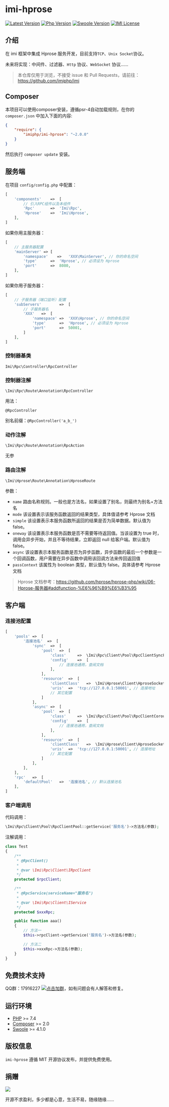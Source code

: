 # imi-hprose

[![Latest Version](https://img.shields.io/packagist/v/imiphp/imi-hprose.svg)](https://packagist.org/packages/imiphp/imi-hprose)
[![Php Version](https://img.shields.io/badge/php-%3E=7.4-brightgreen.svg)](https://secure.php.net/)
[![Swoole Version](https://img.shields.io/badge/swoole-%3E=4.1.0-brightgreen.svg)](https://github.com/swoole/swoole-src)
[![IMI License](https://img.shields.io/github/license/imiphp/imi-hprose.svg)](https://github.com/imiphp/imi-hprose/blob/master/LICENSE)

## 介绍

在 imi 框架中集成 Hprose 服务开发，目前支持`TCP`、`Unix Socket`协议。

未来将实现：中间件、过滤器、`Http` 协议、`WebSocket` 协议……

> 本仓库仅用于浏览，不接受 issue 和 Pull Requests，请前往：<https://github.com/imiphp/imi>

## Composer

本项目可以使用composer安装，遵循psr-4自动加载规则，在你的 `composer.json` 中加入下面的内容:

```json
{
    "require": {
        "imiphp/imi-hprose": "~2.0.0"
    }
}
```

然后执行 `composer update` 安装。

## 服务端

在项目 `config/config.php` 中配置：

```php
[
    'components'    =>  [
        // 引入RPC组件以及本组件
        'Rpc'       =>  'Imi\Rpc',
        'Hprose'    =>  'Imi\Hprose',
    ],
]
```

如果你用主服务器：

```php
[
    // 主服务器配置
    'mainServer' => [
        'namespace'    =>	'XXX\MainServer', // 你的命名空间
		'type'		=>	'Hprose', // 必须设为 Hprose
		'port'		=>	8080,
	],
]
```

如果你用子服务器：

```php
[
    // 子服务器（端口监听）配置
	'subServers'		=>	[
		// 子服务器名
		'XXX'	=>	[
			'namespace'	=>	'XXX\Hprose', // 你的命名空间
			'type'		=>	'Hprose', // 必须设为 Hprose
			'port'		=>	50001,
		]
	],
]
```

### 控制器基类

`Imi\Rpc\Controller\RpcController`

### 控制器注解

`\Imi\Rpc\Route\Annotation\RpcController`

用法：

`@RpcController`

别名前缀：`@RpcController('a_b_')`

### 动作注解

`\Imi\Rpc\Route\Annotation\RpcAction`

无参

### 路由注解

`\Imi\Hprose\Route\Annotation\HproseRoute`

参数：

- `name` 路由名称规则。一般也是方法名，如果设置了别名，则最终为别名+方法名
- `mode` 该设置表示该服务函数返回的结果类型，具体值请参考 Hprose 文档
- `simple` 该设置表示本服务函数所返回的结果是否为简单数据。默认值为 false。
- `oneway` 该设置表示本服务函数是否不需要等待返回值。当该设置为 true 时，调用会异步开始，并且不等待结果，立即返回 null 给客户端。默认值为 false。
- `async` 该设置表示本服务函数是否为异步函数，异步函数的最后一个参数是一个回调函数，用户需要在异步函数中调用该回调方法来传回返回值
- `passContext` 该属性为 boolean 类型，默认值为 false。具体请参考 Hprose 文档

> Hprose 文档参考：https://github.com/hprose/hprose-php/wiki/06-Hprose-服务器#addfunction-%E6%96%B9%E6%B3%95

## 客户端

### 连接池配置

```php
[
	'pools'	=>	[
		'连接池名'	=>	[
			'sync'	=>	[
				'pool'	=>	[
					'class'		=>	\Imi\Rpc\Client\Pool\RpcClientSyncPool::class,
					'config'	=>	[
						// 连接池通用，查阅文档
					],
				],
				'resource'	=>	[
					'clientClass'	=>	\Imi\Hprose\Client\HproseSocketClient::class,
					'uris'	=>	'tcp://127.0.0.1:50001', // 连接地址
					// 其它配置
				]
			],
			'async'	=>	[
				'pool'	=>	[
					'class'		=>	\Imi\Rpc\Client\Pool\RpcClientCoroutinePool::class,
					'config'	=>	[
						// 连接池通用，查阅文档
					],
				],
				'resource'	=>	[
					'clientClass'	=>	\Imi\Hprose\Client\HproseSocketClient::class,
					'uris'	=>	'tcp://127.0.0.1:50001', // 连接地址
					// 其它配置
				]
			],
		],
	],
	'rpc'	=>	[
		'defaultPool'	=>	'连接池名', // 默认连接池名
	],
]
```

### 客户端调用

代码调用：

```php
\Imi\Rpc\Client\Pool\RpcClientPool::getService('服务名')->方法名(参数);
```

注解调用：

```php
class Test
{
	/**
	 * @RpcClient()
	 *
	 * @var \Imi\Rpc\Client\IRpcClient
	 */
	protected $rpcClient;

	/**
	 * @RpcService(serviceName="服务名")
	 *
	 * @var \Imi\Rpc\Client\IService
	 */
	protected $xxxRpc;

	public function aaa()
	{
		// 方法一
		$this->rpcClient->getService('服务名')->方法名(参数);

		// 方法二
		$this->xxxRpc->方法名(参数);
	}
}
```

## 免费技术支持

QQ群：17916227 [![点击加群](https://pub.idqqimg.com/wpa/images/group.png "点击加群")](https://jq.qq.com/?_wv=1027&k=5wXf4Zq)，如有问题会有人解答和修复。

## 运行环境

- [PHP](https://php.net/) >= 7.4
- [Composer](https://getcomposer.org/) >= 2.0
- [Swoole](https://www.swoole.com/) >= 4.1.0

## 版权信息

`imi-hprose` 遵循 MIT 开源协议发布，并提供免费使用。

## 捐赠

<img src="https://raw.githubusercontent.com/imiphp/imi/2.0/res/pay.png"/>

开源不求盈利，多少都是心意，生活不易，随缘随缘……
